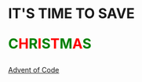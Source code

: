# IT'S TIME TO SAVE <p><span style="color: green;">C</span><span style="color: red;">H</span><span style="color: green;">R</span><span style="color: red;">I</span><span style="color: green;">S</span><span style="color: red;">T</span><span style="color: green;">M</span><span style="color: red;">A</span><span style="color: green;">S</span></p>

[Advent of Code](https://adventofcode.com/2022)
